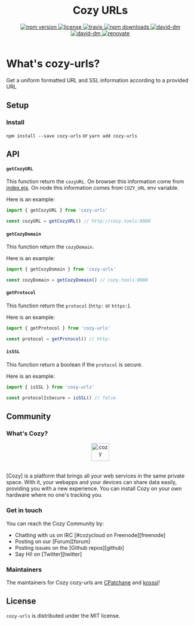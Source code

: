 <h1 align="center">Cozy URLs</h1>

<div align="center">
  <a href="https://www.npmjs.com/package/cozy-urls">
    <img src="https://img.shields.io/npm/v/cozy-urls.svg" alt="npm version" />
  </a>
  <a href="https://github.com/cozy/cozy-urls/blob/master/LICENSE">
    <img src="https://img.shields.io/npm/l/cozy-urls.svg" alt="license" />
  </a>
  <a href="https://travis-ci.org/cozy/cozy-urls">
    <img src="https://img.shields.io/travis/cozy/cozy-urls.svg" alt="travis" />
  </a>
  <a href="https://npmcharts.com/compare/cozy-urls">
    <img src="https://img.shields.io/npm/dm/cozy-urls.svg" alt="npm downloads" />
  </a>
  <a href="https://david-dm.org/cozy/cozy-urls">
    <img src="https://img.shields.io/david/cozy/cozy-urls.svg" alt="david-dm" />
  </a>
  <a href="https://david-dm.org/cozy/cozy-urls">
    <img src="https://img.shields.io/david/dev/cozy/cozy-urls.svg" alt="david-dm" />
  </a>
  <a href="https://renovateapp.com/">
    <img src="https://img.shields.io/badge/renovate-enabled-brightgreen.svg" alt="renovate" />
  </a>
</div>

</br>

# What's cozy-urls?

Get a uniform formatted URL and SSL information according to a provided URL

## Setup

### Install

`npm install --save cozy-urls`
or
`yarn add cozy-urls`

## API

#### `getCozyURL`

This function return the `cozyURL`. On browser this information come from
[index.ejs](). On node this information comes from `COZY_URL` env variable.

Here is an example:

```javascript
import { getCozyURL } from 'cozy-urls'

const cozyURL = getCozyURL() // http://cozy.tools:8080
```

#### `getCozyDomain`

This function return the `cozyDomain`.

Here is an example:

```javascript
import { getCozyDomain } from 'cozy-urls'

const cozyDomain = getCozyDomain() // cozy.tools:8080
```

#### `getProtocol`

This function return the `protocol` (`http:` or `https:`).

Here is an example:

```javascript
import { getProtocol } from 'cozy-urls'

const protocol = getProtocol() // http:
```

#### `isSSL`

This function return a boolean if the `protocol` is secure.

Here is an example:

```javascript
import { isSSL } from 'cozy-urls'

const protocolIsSecure = isSSL() // false
```


## Community

### What's Cozy?

<div align="center">
  <a href="https://cozy.io">
    <img src="https://cdn.rawgit.com/cozy/cozy-site/master/src/images/cozy-logo-name-horizontal-blue.svg" alt="cozy" height="48" />
  </a>
 </div>
 </br>

[Cozy] is a platform that brings all your web services in the same private space.  With it, your webapps and your devices can share data easily, providing you with a new experience. You can install Cozy on your own hardware where no one's tracking you.

### Get in touch

You can reach the Cozy Community by:

- Chatting with us on IRC [#cozycloud on Freenode][freenode]
- Posting on our [Forum][forum]
- Posting issues on the [Github repos][github]
- Say Hi! on [Twitter][twitter]

### Maintainers

The maintainers for Cozy cozy-urls are [CPatchane](https://github.com/cpatchane) and [kosssi](https://github.com/kosssi)!

## License

`cozy-urls` is distributed under the MIT license.

